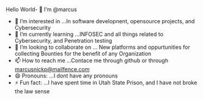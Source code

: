 Hello World- 👋 I’m @marcus
- 👀 I’m interested in ...In software developnent, opensource projects, and Cybersecurity
- 🌱 I’m currently learning ...INFOSEC and all things related to Cybersecurity, and Penetration testing
- 💞️ I’m looking to collaborate on ... New platforms and oppurtunities for collecting Bounties for the benefit of any Organization
- 📫 How to reach me ...Contace me through github or through marcusnickp@mailfence.com
- 😄 Pronouns: ...I dont have any pronouns
- ⚡ Fun fact: ...I have spent time in Utah State Prison, and I have not broke the law sense

<!---
marcusnickp/marcusnickp is a ✨ special ✨ repository because its `README.md` (this file) appears on your GitHub profile.
You can click the Preview link to take a look at your changes.
--->
  <!---
 $ git clone https://github.com/MarcusP/hashcat.git
   cd hashcat
 
   git checkout -b feature/your-feature-licence

   git add .

   git commit -m "Add new feature: GNU
   
   
   
